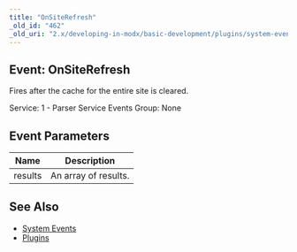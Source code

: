 ```yaml
---
title: "OnSiteRefresh"
_old_id: "462"
_old_uri: "2.x/developing-in-modx/basic-development/plugins/system-events/onsiterefresh"
---
```


## Event: OnSiteRefresh

Fires after the cache for the entire site is cleared.

Service: 1 - Parser Service Events 
Group: None

## Event Parameters

| Name | Description |
|------|-------------|
| results | An array of results. |
## See Also

- [System Events](developing-in-modx/basic-development/plugins/system-events "System Events")
- [Plugins](developing-in-modx/basic-development/plugins "Plugins")